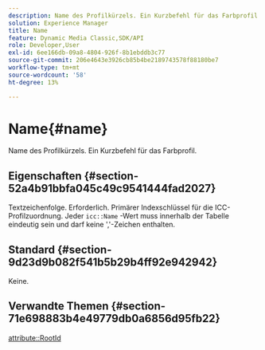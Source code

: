 ```yaml
---
description: Name des Profilkürzels. Ein Kurzbefehl für das Farbprofil.
solution: Experience Manager
title: Name
feature: Dynamic Media Classic,SDK/API
role: Developer,User
exl-id: 6ee166db-09a8-4804-926f-8b1ebddb3c77
source-git-commit: 206e4643e3926cb85b4be2189743578f88180be7
workflow-type: tm+mt
source-wordcount: '58'
ht-degree: 13%

---
```


# Name{#name}

Name des Profilkürzels. Ein Kurzbefehl für das Farbprofil.

## Eigenschaften {#section-52a4b91bbfa045c49c9541444fad2027}

Textzeichenfolge. Erforderlich. Primärer Indexschlüssel für die ICC-Profilzuordnung. Jeder `icc::Name` -Wert muss innerhalb der Tabelle eindeutig sein und darf keine &#39;,&#39;-Zeichen enthalten.

## Standard {#section-9d23d9b082f541b5b29b4ff92e942942}

Keine.

## Verwandte Themen {#section-71e698883b4e49779db0a6856d95fb22}

[attribute::RootId](../../../../../ir-api/material-cat/image-rendering-api-ref/c-ir-material-catalog/c-ir-attributes-reference/r-ir-rootid.md#reference-54b42b7125824be593378c1accb70d5a)
